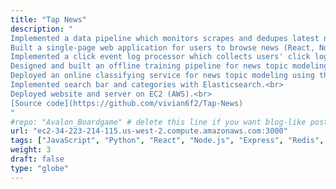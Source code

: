 ```yaml
---
title: "Tap News"
description: "
Implemented a data pipeline which monitors scrapes and dedupes latest news (MongoDB, Redis, RabbitMQ, TF-IDF).<br>
Built a single-page web application for users to browse news (React, Node.js, RPC, SOA, JWT).<br>
Implemented a click event log processor which collects users' click logs, then updates a news preference model for each user (NLP).<br>
Designed and built an offline training pipeline for news topic modeling (Tensorflow, DNN, NLP).<br>
Deployed an online classifying service for news topic modeling using the trained model.<br>
Implemented search bar and categories with Elasticsearch.<br>
Deployed website and server on EC2 (AWS).<br>
[Source code](https://github.com/vivian6f2/Tap-News)
"
#repo: "Avalon_Boardgame" # delete this line if you want blog-like posts for projects
url: "ec2-34-223-214-115.us-west-2.compute.amazonaws.com:3000"
tags: ["JavaScript", "Python", "React", "Node.js", "Express", "Redis", "MongoDB", "Tensorflow", "NLP", "Elasticsearch", "AWS", "USC"]
weight: 3
draft: false
type: "globe"
---
```

